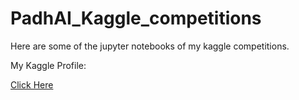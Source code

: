 # PadhAI_Kaggle_competitions

Here are some of the jupyter notebooks of my kaggle competitions.

My Kaggle Profile: 

[Click Here](https://www.kaggle.com/nishant911 "Antimatter's Kaggle Profile")

